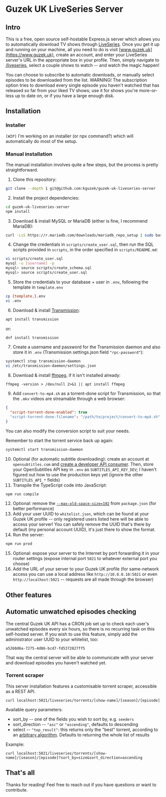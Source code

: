 # Guzek UK LiveSeries Server

## Intro

This is a free, open source self-hostable Express.js server which allows you to automatically download TV shows through [LiveSeries](https://www.guzek.uk/liveseries).
Once you get it up and running on your machine, all you need to do is visit [www.guzek.uk](https://www.guzek.uk), create an account, and enter your LiveSeries server's URL in the appropriate box in your profile.
Then, simply navigate to [/liveseries](https://www.guzek.uk/liveseries), select a couple shows to watch -- and watch the magic happen!

You can choose to subscribe to automatic downloads, or manually select episodes to be downloaded from the list.
WARNING! The subscription option tries to download every single episode you haven't watched that has released so far from your liked TV shows; use it for shows you're more-or-less up to date on, or if you have a large enough disk.

## Installation

### Installer

`[WIP]` I'm working on an installer (or npx command?) which will automatically do most of the setup.

### Manual installation

The manual installation involves quite a few steps, but the process is pretty straightforward.

1. Clone this repository:
```bash
git clone --depth 1 git@github.com:kguzek/guzek-uk-liveseries-server
```
2. Install the project dependencies:
```bash
cd guzek-uk-liveseries-server
npm install
```
3. Download & install MySQL or MariaDB (either is fine, I recommend MariaDB):
```bash
curl -LsS https://r.mariadb.com/downloads/mariadb_repo_setup | sudo bash
```
4. Change the credentials in `scripts/create_user.sql`, then run the SQL scripts provided in `scripts`, in the order specified in `scripts/README.md`:
```bash
vi scripts/create_user.sql
mysql -u [username] -p
mysql> source scripts/create_schema.sql
mysql> source scripts/create_user.sql
```
5. Store the credentials to your database + user in `.env`, following the template in `template.env`
```bash
cp {template,}.env
vi .env
```
6. Download & install [Transmission](https://transmissionbt.com/download):
```bash
apt install transmission
``` 
or:
```bash
dnf install transmission
```
7. Create a username and password for the Transmission daemon and also store it in `.env` (Transmission settings.json field `"rpc-password"`):
```bash
systemctl stop transmission-daemon
vi /etc/transmission-daemon/settings.json
```
8. Download & install [ffmpeg](https://ffmpeg.org/download.html), if it isn't installed already:
```
ffmpeg -version > /dev/null 2>&1 || apt install ffmpeg
```
9. Add `convert-to-mp4.sh` as a torrent-done script for Transmission, so that the `.mkv` videos are streamable through a web browser:
```json
{
  "script-torrent-done-enabled": true
  "script-torrent-done-filename": "/path/to/project/convert-to-mp4.sh"
}
```
You can also modify the conversion script to suit your needs.

Remember to start the torrent service back up again:
```bash
systemctl start transmission-daemon
```
10. Optional (for automatic subtitle downloading): create an account at `opensubtitles.com` and [create a developer API consumer](https://www.opensubtitles.com/en/consumers). Then, store your OpenSubtitles API key in `.env` as `SUBTITLES_API_KEY_DEV`; I haven't figured out how to use the production keys yet (ignore the other `SUBTITLES_API_*` fields)
11. Transpile the TypeScript code into JavaScript: 
```bash
npm run compile
```
12. Optional: remove the [`--max-old-space-size=192`](https://stackoverflow.com/questions/48387040/how-do-i-determine-the-correct-max-old-space-size-for-node-js) from `package.json` (for better performance)
13. Add your user UUID to `whitelist.json`, which can be found at your Guzek UK profile -- only registered users listed here will be able to access your server! You can safely remove the UUID that's there by default (my personal account UUID), it's just there to show the format.
14. Run the server:
```bash
npm run prod
```
15. Optional: expose your server to the Internet by port forwarding it in your router settings (expose internal port `5021` to whatever external port you choose)
16. Add the URL of your server to your Guzek UK profile (for same-network access you can use a local address like `http://10.0.0.10:5021` or even `http://localhost:5021` -- requests are all made through the browser)

## Other features

## Automatic unwatched episodes checking

The central Guzek UK API has a CRON job set up to check each user's unwatched episodes every six hours, so there is no recurring task on this self-hosted server. If you wish to use this feature, simply add the administrator user UUID to your whitelist, too:
```
a5260d6a-7275-4d86-bcd7-fd5372827ff5
```
That way the central server will be able to communicate with your server and download episodes you haven't watched yet.

### Torrent scraper

This server installation features a customisable torrent scraper, accessible as a REST API.
```
curl localhost:5021/liveseries/torrents/[show-name]/[season]/[episode]
```
Available query parameters:
- sort_by -- one of the fields you wish to sort by, e.g. `seeders`
- sort_direction -- `"asc"` or `"ascending"`, defaults to descending
- select -- `"top_result"`: this returns only the "best" torrent, according to an [arbitrary algorithm](https://github.com/kguzek/guzek-uk-liveseries-server/tree/main/src/torrentIndexers/torrentIndexer.ts#L130). Defaults to returning the whole list of results

Example:
```
curl localhost:5021/liveseries/torrents/[show-name]/[season]/[episode]?sort_by=size&sort_direction=ascending
```

## That's all

Thanks for reading! Feel free to reach out if you have questions or want to contribute.

